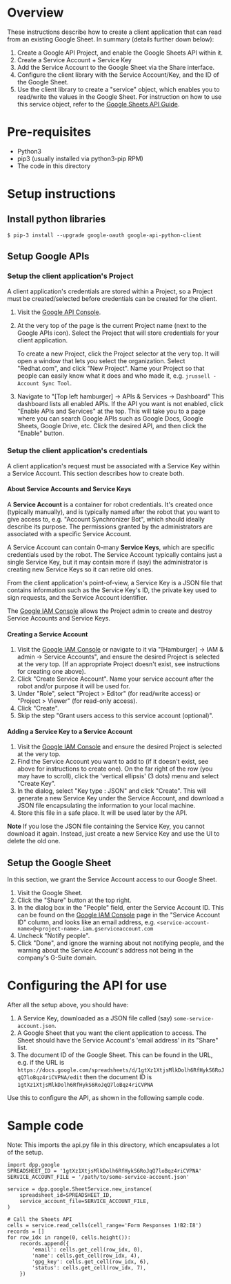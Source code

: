 # Overview

These instructions describe how to create a client application that can read from an existing Google Sheet.
In summary (details further down below):

1. Create a Google API Project, and enable the Google Sheets API within it.
2. Create a Service Account + Service Key
3. Add the Service Account to the Google Sheet via the Share interface.
4. Configure the client library with the Service Account/Key, and the ID of the Google Sheet.
5. Use the client library to create a "service" object, which enables you to read/write the values in
   the Google Sheet. For instruction on how to use this service object, refer to the
   [Google Sheets API Guide](https://developers.google.com/sheets/api/guides/concepts).

# Pre-requisites

* Python3
* pip3 (usually installed via python3-pip RPM)
* The code in this directory

# Setup instructions

## Install python libraries

    $ pip-3 install --upgrade google-oauth google-api-python-client

## Setup Google APIs

### Setup the client application's Project

A client application's credentials are stored within a Project, so a Project must be
created/selected before credentials can be created for the client.

1. Visit the [Google API Console](https://console.developers.google.com/).
2. At the very top of the page is the current Project name (next to the Google APIs icon).
   Select the Project that will store credentials for your client application.

   To create a new Project, click the Project selector at the very top. It will open a window
   that lets you select the organization. Select "Redhat.com", and click "New Project". Name
   your Project so that people can easily know what it does and who made it,
   e.g. `jrussell - Account Sync Tool`.
3. Navigate to "[Top left hamburger] -> APIs & Services -> Dashboard"
   This dashboard lists all enabled APIs. If the API you want is not enabled, click
   "Enable APIs and Services" at the top. This will take you to a page where you can search Google APIs
   such as Google Docs, Google Sheets, Google Drive, etc. Click the desired API, and then
   click the "Enable" button.

### Setup the client application's credentials

A client application's request must be associated with a Service Key within a Service Account. This section
describes how to create both.

#### About Service Accounts and Service Keys

A **Service Account** is a container for robot credentials. It's created once (typically manually), and is
typically named after the robot that you want to give access to, e.g. "Account Synchronizer Bot", which
should ideally describe its purpose. The permissions granted by the administrators are associated with
a specific Service Account.

A Service Account can contain 0-many **Service Keys**, which are specific credentials used by the robot.
The Service Account typically contains just a single Service Key, but it may contain more if (say) the
administrator is creating new Service Keys so it can retire old ones.

From the client application's point-of-view, a Service Key is a JSON file that contains information such
as the Service Key's ID, the private key used to sign requests, and the Service Account identifier.

The [Google IAM Console](https://console.developers.google.com/iam-admin/serviceaccounts) allows the Project admin
to create and destroy Service Accounts and Service Keys.

#### Creating a Service Account

1. Visit the [Google IAM Console](https://console.developers.google.com/iam-admin/serviceaccounts) or navigate to it
   via "[Hamburger] -> IAM & admin -> Service Accounts", and ensure the desired Project is selected at the very top.
   (If an appropriate Project doesn't exist, see instructions for creating one above).
2. Click "Create Service Account". Name your service account after the robot and/or purpose it will be used for.
3. Under "Role", select "Project > Editor" (for read/write access) or "Project > Viewer" (for
   read-only access).
4. Click "Create".
5. Skip the step "Grant users access to this service account (optional)".

#### Adding a Service Key to a Service Account

1. Visit the [Google IAM Console](https://console.developers.google.com/iam-admin/serviceaccounts) and ensure the desired
   Project is selected at the very top.
2. Find the Service Account you want to add to (if it doesn't exist, see above for instructions to create one).
   On the far right of the row (you may have to scroll), click the 'vertical ellipsis' (3 dots) menu and select "Create Key".
3. In the dialog, select "Key type : JSON" and click "Create". This will generate a new Service Key under the Service
   Account, and download a JSON file encapsulating the information to your local machine.
4. Store this file in a safe place. It will be used later by the API.

**Note** If you lose the JSON file containing the Service Key, you cannot download it again. Instead, just create a new
Service Key and use the UI to delete the old one.

## Setup the Google Sheet

In this section, we grant the Service Account access to our Google Sheet.

1. Visit the Google Sheet.
2. Click the "Share" button at the top right.
3. In the dialog box in the "People" field, enter the Service Account ID. This can be found on the
   [Google IAM Console](https://console.developers.google.com/iam-admin/serviceaccounts) page in the
   "Service Account ID" column, and looks like an email address, e.g.
   `<service-account-name>@<project-name>.iam.gserviceaccount.com`
4. Uncheck "Notify people".
4. Click "Done", and ignore the warning about not notifying people, and the warning about the Service
   Account's address not being in the company's G-Suite domain.

# Configuring the API for use

After all the setup above, you should have:

1. A Service Key, downloaded as a JSON file called (say) `some-service-account.json`.
2. A Google Sheet that you want the client application to access. The Sheet should have
   the Service Account's 'email address' in its "Share" list.
3. The document ID of the Google Sheet. This can be found in the URL, e.g. if the URL is
   `https://docs.google.com/spreadsheets/d/1gtXz1XtjsMlkDolh6RfHykS6RoJqQ7loBqz4riCVPNA/edit`
   then the document ID is `1gtXz1XtjsMlkDolh6RfHykS6RoJqQ7loBqz4riCVPNA`

Use this to configure the API, as shown in the following sample code.

# Sample code

Note: This imports the api.py file in this directory, which encapsulates a lot of the setup.

    import dpp.google
    SPREADSHEET_ID = '1gtXz1XtjsMlkDolh6RfHykS6RoJqQ7loBqz4riCVPNA'
    SERVICE_ACCOUNT_FILE = '/path/to/some-service-account.json'
    
	service = dpp.google.SheetService.new_instance(
		spreadsheet_id=SPREADSHEET_ID,
        service_account_file=SERVICE_ACCOUNT_FILE,
	)

    # Call the Sheets API
	cells = service.read_cells(cell_range='Form Responses 1!B2:I8')
	records = []
	for row_idx in range(0, cells.height()):
		records.append({
			'email': cells.get_cell(row_idx, 0),
			'name': cells.get_cell(row_idx, 4),
			'gpg_key': cells.get_cell(row_idx, 6),
			'status': cells.get_cell(row_idx, 7),
		})
